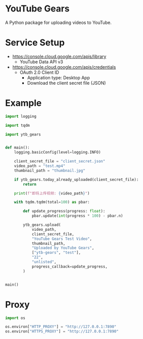 # YouTube Gears

A Python package for uploading videos to YouTube.

# Service Setup

- <https://console.cloud.google.com/apis/library>
  - YouTube Data API v3
- <https://console.cloud.google.com/apis/credentials>
  - OAuth 2.0 Client ID
    - Application type: Desktop App
    - Download the client secret file (JSON)

# Example

```python
import logging

import tqdm

import ytb_gears


def main():
    logging.basicConfig(level=logging.INFO)

    client_secret_file = "client_secret.json"
    video_path = "test.mp4"
    thumbnail_path = "thumbnail.jpg"

    if ytb_gears.today_already_uploaded(client_secret_file):
        return

    print(f"即将上传视频: {video_path}")

    with tqdm.tqdm(total=100) as pbar:

        def update_progress(progress: float):
            pbar.update(int(progress * 100) - pbar.n)

        ytb_gears.upload(
            video_path,
            client_secret_file,
            "YouTube Gears Test Video",
            thumbnail_path,
            "Uploaded by YouTube Gears",
            ["ytb-gears", "test"],
            "22",
            "unlisted",
            progress_callback=update_progress,
        )


main()
```

# Proxy

```python
import os

os.environ["HTTP_PROXY"] = "http://127.0.0.1:7890"
os.environ["HTTPS_PROXY"] = "http://127.0.0.1:7890"
```
